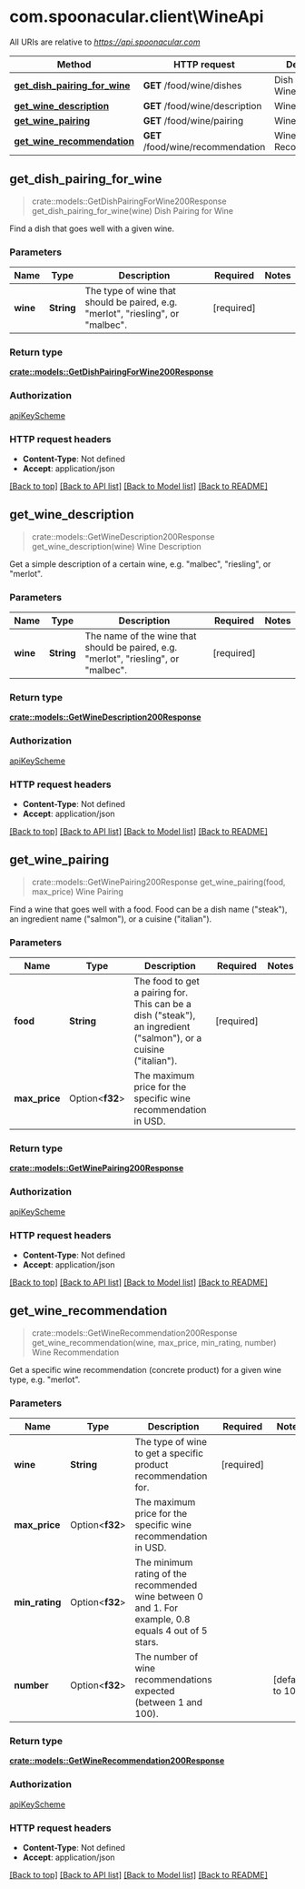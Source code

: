 # com.spoonacular.client\WineApi

All URIs are relative to *https://api.spoonacular.com*

Method | HTTP request | Description
------------- | ------------- | -------------
[**get_dish_pairing_for_wine**](WineApi.md#get_dish_pairing_for_wine) | **GET** /food/wine/dishes | Dish Pairing for Wine
[**get_wine_description**](WineApi.md#get_wine_description) | **GET** /food/wine/description | Wine Description
[**get_wine_pairing**](WineApi.md#get_wine_pairing) | **GET** /food/wine/pairing | Wine Pairing
[**get_wine_recommendation**](WineApi.md#get_wine_recommendation) | **GET** /food/wine/recommendation | Wine Recommendation



## get_dish_pairing_for_wine

> crate::models::GetDishPairingForWine200Response get_dish_pairing_for_wine(wine)
Dish Pairing for Wine

Find a dish that goes well with a given wine.

### Parameters


Name | Type | Description  | Required | Notes
------------- | ------------- | ------------- | ------------- | -------------
**wine** | **String** | The type of wine that should be paired, e.g. \"merlot\", \"riesling\", or \"malbec\". | [required] |

### Return type

[**crate::models::GetDishPairingForWine200Response**](getDishPairingForWine_200_response.md)

### Authorization

[apiKeyScheme](../README.md#apiKeyScheme)

### HTTP request headers

- **Content-Type**: Not defined
- **Accept**: application/json

[[Back to top]](#) [[Back to API list]](../README.md#documentation-for-api-endpoints) [[Back to Model list]](../README.md#documentation-for-models) [[Back to README]](../README.md)


## get_wine_description

> crate::models::GetWineDescription200Response get_wine_description(wine)
Wine Description

Get a simple description of a certain wine, e.g. \"malbec\", \"riesling\", or \"merlot\".

### Parameters


Name | Type | Description  | Required | Notes
------------- | ------------- | ------------- | ------------- | -------------
**wine** | **String** | The name of the wine that should be paired, e.g. \"merlot\", \"riesling\", or \"malbec\". | [required] |

### Return type

[**crate::models::GetWineDescription200Response**](getWineDescription_200_response.md)

### Authorization

[apiKeyScheme](../README.md#apiKeyScheme)

### HTTP request headers

- **Content-Type**: Not defined
- **Accept**: application/json

[[Back to top]](#) [[Back to API list]](../README.md#documentation-for-api-endpoints) [[Back to Model list]](../README.md#documentation-for-models) [[Back to README]](../README.md)


## get_wine_pairing

> crate::models::GetWinePairing200Response get_wine_pairing(food, max_price)
Wine Pairing

Find a wine that goes well with a food. Food can be a dish name (\"steak\"), an ingredient name (\"salmon\"), or a cuisine (\"italian\").

### Parameters


Name | Type | Description  | Required | Notes
------------- | ------------- | ------------- | ------------- | -------------
**food** | **String** | The food to get a pairing for. This can be a dish (\"steak\"), an ingredient (\"salmon\"), or a cuisine (\"italian\"). | [required] |
**max_price** | Option<**f32**> | The maximum price for the specific wine recommendation in USD. |  |

### Return type

[**crate::models::GetWinePairing200Response**](getWinePairing_200_response.md)

### Authorization

[apiKeyScheme](../README.md#apiKeyScheme)

### HTTP request headers

- **Content-Type**: Not defined
- **Accept**: application/json

[[Back to top]](#) [[Back to API list]](../README.md#documentation-for-api-endpoints) [[Back to Model list]](../README.md#documentation-for-models) [[Back to README]](../README.md)


## get_wine_recommendation

> crate::models::GetWineRecommendation200Response get_wine_recommendation(wine, max_price, min_rating, number)
Wine Recommendation

Get a specific wine recommendation (concrete product) for a given wine type, e.g. \"merlot\".

### Parameters


Name | Type | Description  | Required | Notes
------------- | ------------- | ------------- | ------------- | -------------
**wine** | **String** | The type of wine to get a specific product recommendation for. | [required] |
**max_price** | Option<**f32**> | The maximum price for the specific wine recommendation in USD. |  |
**min_rating** | Option<**f32**> | The minimum rating of the recommended wine between 0 and 1. For example, 0.8 equals 4 out of 5 stars. |  |
**number** | Option<**f32**> | The number of wine recommendations expected (between 1 and 100). |  |[default to 10]

### Return type

[**crate::models::GetWineRecommendation200Response**](getWineRecommendation_200_response.md)

### Authorization

[apiKeyScheme](../README.md#apiKeyScheme)

### HTTP request headers

- **Content-Type**: Not defined
- **Accept**: application/json

[[Back to top]](#) [[Back to API list]](../README.md#documentation-for-api-endpoints) [[Back to Model list]](../README.md#documentation-for-models) [[Back to README]](../README.md)

